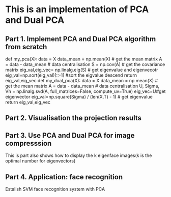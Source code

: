 # This is an implementation of PCA and Dual PCA
## Part 1. Implement PCA and Dual PCA algorithm from scratch
def my_pca(X):
    data = X
    data_mean = np.mean(X) # get the mean matrix
    A = data - data_mean  # data centralisation
    S = np.cov(A)  # get the covariance matrix
    eig_val,eig_vec= np.linalg.eig(S)  # get eigenvalue and eigenvecotr
    eig_val=np.sort(eig_val)[::-1] #sort the eigvalue descend
    return eig_val,eig_vec
def my_dual_pca(X):
    data = X
    data_mean = np.mean(X) # get the mean matrix
    A = data - data_mean  # data centralisation
    U, Sigma, Vh = np.linalg.svd(A, 
    full_matrices=False, 
    compute_uv=True)
    eig_vec=U#get eigenvector
    eig_val=np.square(Sigma) / (len(X.T) - 1)   # get eigenvalue
    return eig_val,eig_vec
## Part 2. Visualisation the projection results
## Part 3. Use PCA and Dual PCA for image compresssion
This is part also shows how to display the k eigenface images(k is the optimal number for eigenvectors)
## Part 4. Application: face recognition
Estalish SVM face recognition system with PCA
